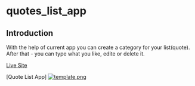 # quotes_list_app

## Introduction
With the help of current app you can create a category for your list(quote). After that - you can type what you like, edite or delete it.

[Live Site](https://synoratska.github.io/quotes_list_app)

[Quote List App]
[![template.png](https://i.postimg.cc/vB392XBQ/template.png)](https://postimg.cc/Q9KHHQ1P)
